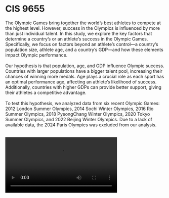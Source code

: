 # CIS 9655

The Olympic Games bring together the world’s best athletes to compete at the highest level. However, success in the Olympics is influenced by more than just individual talent. In this study, we explore the key factors that determine a country’s or an athlete’s success in the Olympic Games. Specifically, we focus on factors beyond an athlete’s control—a country’s population size, athlete age, and a country’s GDP—and how these elements impact Olympic performance.
<br><br>
Our hypothesis is that population, age, and GDP influence Olympic success. Countries with larger populations have a bigger talent pool, increasing their chances of winning more medals. Age plays a crucial role as each sport has an optimal performance age, affecting an athlete’s likelihood of success. Additionally, countries with higher GDPs can provide better support, giving their athletes a competitive advantage.
<br><br>
To test this hypothesis, we analyzed data from six recent Olympic Games: 2012 London Summer Olympics, 2014 Sochi Winter Olympics, 2016 Rio Summer Olympics, 2018 PyeongChang Winter Olympics, 2020 Tokyo Summer Olympics, and 2022 Beijing Winter Olympics. Due to a lack of available data, the 2024 Paris Olympics was excluded from our analysis.
<br><br>

<video style="width:70%" controls src="CIS9655 Group 7 Presentation.mp4" />

